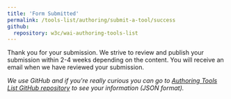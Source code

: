 ```yaml
---
title: 'Form Submitted'
permalink: /tools-list/authoring/submit-a-tool/success
github:
  repository: w3c/wai-authoring-tools-list
---
```


<!-- markdownlint-disable no-inline-html -->

<div style="grid-column: 2 / span 8">

<style>
{% include wai-authoring-tools-list/css/styles.css %}
main > header { grid-column: 2 / span 8; }
</style>

<div class="result-status-message">
Thank you for your submission. We strive to review and publish your submission within 2-4 weeks depending on the content. You will receive an email when we have reviewed your submission.
</div>

<div class="header-full success"><p><em>We use GitHub and if you're really curious you can go to <a href="https://github.com/w3c/wai-authoring-tools-list/pulls/">Authoring Tools List GitHub repository</a> to see your information (JSON format).</em></p></div>

</div>
